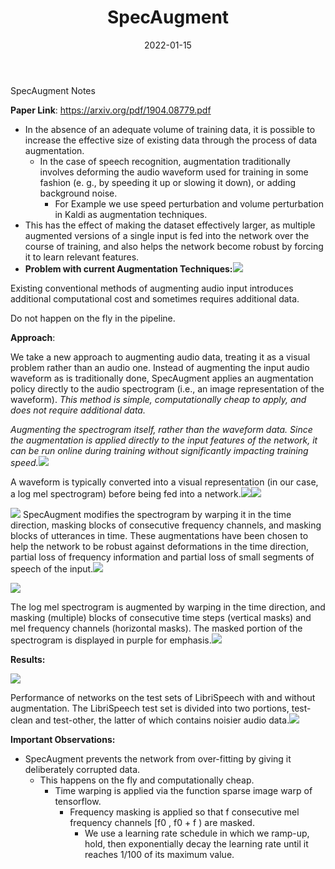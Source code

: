 ﻿---
title: "SpecAugment"
date: 2022-01-15
tags: [Machine learning]
header:
  image: ""
excerpt: "Augmentation Technique for Audio"
mathjax: "true"
---

SpecAugment Notes

**Paper Link**: https://arxiv.org/pdf/1904.08779.pdf

- In the absence of an adequate volume of training data, it is possible to increase the effective size of existing data through the process of data augmentation.
  - In the case of speech recognition, augmentation traditionally involves deforming the audio waveform used for training in some fashion (e. g., by speeding it up or slowing it down), or adding background noise. 
    - For Example we use speed perturbation and volume perturbation in Kaldi as augmentation techniques.
- This has the effect of making the dataset effectively larger, as multiple augmented versions of a single input is fed into the network over the course of training, and also helps the network become robust by forcing it to learn relevant features.
- **Problem with current Augmentation Techniques:![](/_posts/SpecAugment_Images/Aspose.Words.9d3e145b-62a3-4d02-b576-310dd496535c.001.png)**

Existing conventional methods of augmenting audio input introduces additional computational cost and sometimes requires additional data.

Do not happen on the fly in the pipeline.

**Approach**:

We take a new approach to augmenting audio data, treating it as a visual problem rather than an audio one. Instead of augmenting the input audio waveform as is traditionally done, SpecAugment applies an augmentation policy directly to the audio spectrogram (i.e., an image representation of the waveform). *This method is simple, computationally cheap to apply, and does not require additional data.*

*Augmenting the spectrogram itself, rather than the waveform data. Since the augmentation is applied directly to the input features of the network, it can be run online during training without significantly impacting training speed.![](/_posts/SpecAugment_Images/Aspose.Words.9d3e145b-62a3-4d02-b576-310dd496535c.002.png)*

A waveform is typically converted into a visual representation (in our case, a log mel spectrogram) before being fed into a network.![](/_posts/SpecAugment_Images/Aspose.Words.9d3e145b-62a3-4d02-b576-310dd496535c.003.png)![](Aspose.Words.9d3e145b-62a3-4d02-b576-310dd496535c.004.png)

![](/_posts/SpecAugment_Images/Aspose.Words.9d3e145b-62a3-4d02-b576-310dd496535c.005.png) SpecAugment modifies the spectrogram by warping it in the time direction, masking blocks of consecutive frequency channels, and masking blocks of utterances in time. These augmentations have been chosen to help the network to be robust against deformations in the time direction, partial loss of frequency information and partial loss of small segments of speech of the input.![](/_posts/SpecAugment_Images/Aspose.Words.9d3e145b-62a3-4d02-b576-310dd496535c.006.png)

![](/_posts/SpecAugment_Images/Aspose.Words.9d3e145b-62a3-4d02-b576-310dd496535c.007.png)

The log mel spectrogram is augmented by warping in the time direction, and masking (multiple) blocks of consecutive time steps (vertical masks) and mel frequency channels (horizontal masks). The masked portion of the spectrogram is displayed in purple for emphasis.![](/_posts/SpecAugment_Images/Aspose.Words.9d3e145b-62a3-4d02-b576-310dd496535c.008.png)

**Results:**

![](/_posts/SpecAugment_Images/Aspose.Words.9d3e145b-62a3-4d02-b576-310dd496535c.009.png)

Performance of networks on the test sets of LibriSpeech with and without augmentation. The LibriSpeech test set is divided into two portions, test-clean and test-other, the latter of which contains noisier audio data.![](/_posts/SpecAugment_Images/Aspose.Words.9d3e145b-62a3-4d02-b576-310dd496535c.010.png)

**Important Observations:**

- SpecAugment prevents the network from over-fitting by giving it deliberately corrupted data.
  - This happens on the fly and computationally cheap.
    - Time warping is applied via the function sparse image warp of tensorflow.
      - Frequency masking is applied so that f consecutive mel frequency channels [f0 , f0 + f ) are masked.
        - We use a learning rate schedule in which we ramp-up, hold, then exponentially decay the learning rate until it reaches 1/100 of its maximum value.
